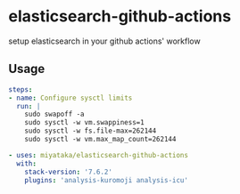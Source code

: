 # elasticsearch-github-actions

setup elasticsearch in your github actions' workflow

## Usage
```yaml
steps:
- name: Configure sysctl limits
  run: |
    sudo swapoff -a
    sudo sysctl -w vm.swappiness=1
    sudo sysctl -w fs.file-max=262144
    sudo sysctl -w vm.max_map_count=262144

- uses: miyataka/elasticsearch-github-actions
  with:
    stack-version: '7.6.2'
    plugins: 'analysis-kuromoji analysis-icu'
```
